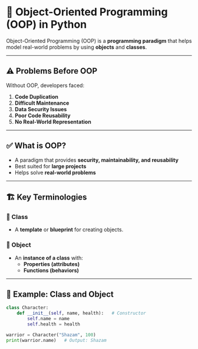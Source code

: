 # 🐍 Object-Oriented Programming (OOP) in Python

Object-Oriented Programming (OOP) is a **programming paradigm** that helps model real-world problems by using **objects** and **classes**.

---

## ⚠️ Problems Before OOP
Without OOP, developers faced:
1. **Code Duplication**  
2. **Difficult Maintenance**  
3. **Data Security Issues**  
4. **Poor Code Reusability**  
5. **No Real-World Representation**

---

## ✅ What is OOP?
- A paradigm that provides **security, maintainability, and reusability**  
- Best suited for **large projects**  
- Helps solve **real-world problems**

---

## 🏗️ Key Terminologies
### 📌 Class
- A **template** or **blueprint** for creating objects.  

### 📌 Object
- An **instance of a class** with:
  - **Properties (attributes)**
  - **Functions (behaviors)**

---

## 📖 Example: Class and Object
```python
class Character:
    def __init__(self, name, health):   # Constructor
        self.name = name
        self.health = health

warrior = Character("Shazam", 100)
print(warrior.name)   # Output: Shazam

```
